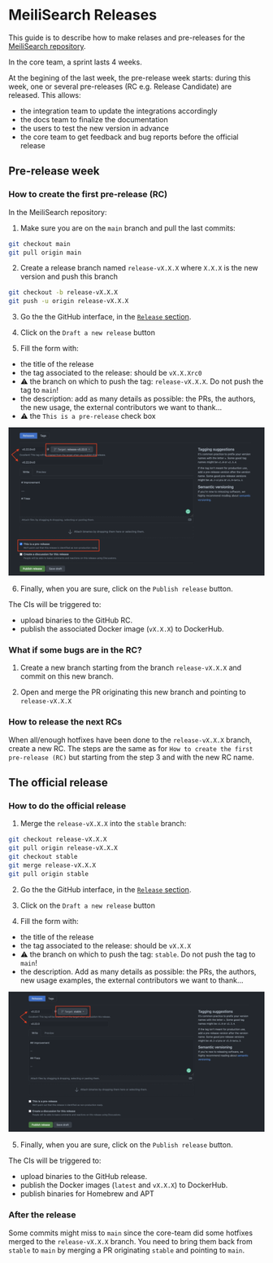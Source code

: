 # MeiliSearch Releases

This guide is to describe how to make relases and pre-releases for the [MeiliSearch repository](https://github.com/meilisearch/MeiliSearch).

In the core team, a sprint lasts 4 weeks.

At the begining of the last week, the pre-release week starts: during this week, one or several pre-releases (RC e.g. Release Candidate) are released.
This allows:
- the integration team to update the integrations accordingly
- the docs team to finalize the documentation
- the users to test the new version in advance
- the core team to get feedback and bug reports before the official release

## Pre-release week

### How to create the first pre-release (RC)

In the MeiliSearch repository:

1. Make sure you are on the `main` branch and pull the last commits:

```bash
git checkout main
git pull origin main
```

2. Create a release branch named `release-vX.X.X` where `X.X.X` is the new version and push this branch

```bash
git checkout -b release-vX.X.X
git push -u origin release-vX.X.X
```

3. Go the the GitHub interface, in the [`Release` section](https://github.com/meilisearch/MeiliSearch/releases).

4. Click on the `Draft a new release` button

5. Fill the form with:
- the title of the release
- the tag associated to the release: should be `vX.X.Xrc0`
- ⚠️ the branch on which to push the tag: `release-vX.X.X`. Do not push the tag to `main`!
- the description: add as many details as possible: the PRs, the authors, the new usage, the external contributors we want to thank...
- ⚠️ the `This is a pre-release` check box

![GH release form](../assets/gh-pre-release.png)

6. Finally, when you are sure, click on the `Publish release` button.

The CIs will be triggered to:
- upload binaries to the GitHub RC.
- publish the associated Docker image (`vX.X.X`) to DockerHub.

### What if some bugs are in the RC?

1. Create a new branch starting from the branch `release-vX.X.X` and commit on this new branch.

2. Open and merge the PR originating this new branch and pointing to `release-vX.X.X`

### How to release the next RCs

When all/enough hotfixes have been done to the `release-vX.X.X` branch, create a new RC.
The steps are the same as for `How to create the first pre-release (RC)` but starting from the step 3 and with the new RC name.

## The official release

### How to do the official release

1. Merge the `release-vX.X.X` into the `stable` branch:
```bash
git checkout release-vX.X.X
git pull origin release-vX.X.X
git checkout stable
git merge release-vX.X.X
git pull origin stable
```

2. Go the the GitHub interface, in the [`Release` section](https://github.com/meilisearch/MeiliSearch/releases).

3. Click on the `Draft a new release` button

4. Fill the form with:
- the title of the release
- the tag associated to the release: should be `vX.X.X`
- ⚠️ the branch on which to push the tag: `stable`. Do not push the tag to `main`!
- the description. Add as many details as possible: the PRs, the authors, new usage examples, the external contributors we want to thank...

![GH release form](../assets/gh-release.png)

5. Finally, when you are sure, click on the `Publish release` button.

The CIs will be triggered to:
- upload binaries to the GitHub release.
- publish the Docker images (`latest` and `vX.X.X`) to DockerHub.
- publish binaries for Homebrew and APT

### After the release

Some commits might miss to `main` since the core-team did some hotfixes merged to the `release-vX.X.X` branch.
You need to bring them back from `stable` to `main` by merging a PR originating `stable` and pointing to `main`.
